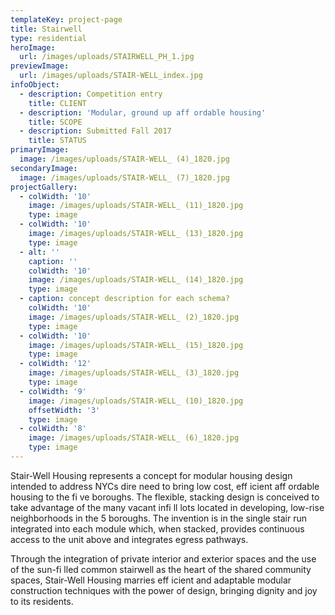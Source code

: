 ```yaml
---
templateKey: project-page
title: Stairwell
type: residential
heroImage:
  url: /images/uploads/STAIRWELL_PH_1.jpg
previewImage:
  url: /images/uploads/STAIR-WELL_index.jpg
infoObject:
  - description: Competition entry
    title: CLIENT
  - description: 'Modular, ground up aff ordable housing'
    title: SCOPE
  - description: Submitted Fall 2017
    title: STATUS
primaryImage:
  image: /images/uploads/STAIR-WELL_ (4)_1820.jpg
secondaryImage:
  image: /images/uploads/STAIR-WELL_ (7)_1820.jpg
projectGallery:
  - colWidth: '10'
    image: /images/uploads/STAIR-WELL_ (11)_1820.jpg
    type: image
  - colWidth: '10'
    image: /images/uploads/STAIR-WELL_ (13)_1820.jpg
    type: image
  - alt: ''
    caption: ''
    colWidth: '10'
    image: /images/uploads/STAIR-WELL_ (14)_1820.jpg
    type: image
  - caption: concept description for each schema?
    colWidth: '10'
    image: /images/uploads/STAIR-WELL_ (2)_1820.jpg
    type: image
  - colWidth: '10'
    image: /images/uploads/STAIR-WELL_ (15)_1820.jpg
    type: image
  - colWidth: '12'
    image: /images/uploads/STAIR-WELL_ (3)_1820.jpg
    type: image
  - colWidth: '9'
    image: /images/uploads/STAIR-WELL_ (10)_1820.jpg
    offsetWidth: '3'
    type: image
  - colWidth: '8'
    image: /images/uploads/STAIR-WELL_ (6)_1820.jpg
    type: image
---
```

Stair-Well Housing represents a concept for modular housing design intended to address NYCs dire need to bring low cost, eff icient aff ordable housing to the fi ve boroughs. The flexible, stacking design is conceived to take advantage of the many vacant infi ll lots located in developing, low-rise neighborhoods in the 5 boroughs. The invention is in the single stair run integrated into each module which, when stacked, provides continuous access to the unit above and integrates egress pathways.

Through the integration of private interior and exterior spaces and the use of the sun-fi lled common stairwell as the heart of the shared community spaces, Stair-Well Housing marries eff icient and adaptable modular construction techniques with the power of design, bringing dignity and joy to its residents.
